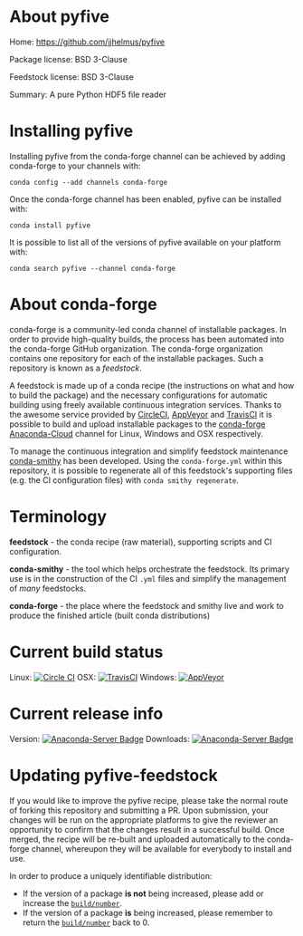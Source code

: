 About pyfive
============

Home: https://github.com/jjhelmus/pyfive

Package license: BSD 3-Clause

Feedstock license: BSD 3-Clause

Summary: A pure Python HDF5 file reader



Installing pyfive
=================

Installing pyfive from the conda-forge channel can be achieved by adding conda-forge to your channels with:

```
conda config --add channels conda-forge
```

Once the conda-forge channel has been enabled, pyfive can be installed with:

```
conda install pyfive
```

It is possible to list all of the versions of pyfive available on your platform with:

```
conda search pyfive --channel conda-forge
```


About conda-forge
=================

conda-forge is a community-led conda channel of installable packages.
In order to provide high-quality builds, the process has been automated into the
conda-forge GitHub organization. The conda-forge organization contains one repository
for each of the installable packages. Such a repository is known as a *feedstock*.

A feedstock is made up of a conda recipe (the instructions on what and how to build
the package) and the necessary configurations for automatic building using freely
available continuous integration services. Thanks to the awesome service provided by
[CircleCI](https://circleci.com/), [AppVeyor](http://www.appveyor.com/)
and [TravisCI](https://travis-ci.org/) it is possible to build and upload installable
packages to the [conda-forge](https://anaconda.org/conda-forge)
[Anaconda-Cloud](http://docs.anaconda.org/) channel for Linux, Windows and OSX respectively.

To manage the continuous integration and simplify feedstock maintenance
[conda-smithy](http://github.com/conda-forge/conda-smithy) has been developed.
Using the ``conda-forge.yml`` within this repository, it is possible to regenerate all of
this feedstock's supporting files (e.g. the CI configuration files) with ``conda smithy regenerate``.


Terminology
===========

**feedstock** - the conda recipe (raw material), supporting scripts and CI configuration.

**conda-smithy** - the tool which helps orchestrate the feedstock.
                   Its primary use is in the construction of the CI ``.yml`` files
                   and simplify the management of *many* feedstocks.

**conda-forge** - the place where the feedstock and smithy live and work to
                  produce the finished article (built conda distributions)

Current build status
====================

Linux: [![Circle CI](https://circleci.com/gh/conda-forge/pyfive-feedstock.svg?style=svg)](https://circleci.com/gh/conda-forge/pyfive-feedstock)
OSX: [![TravisCI](https://travis-ci.org/conda-forge/pyfive-feedstock.svg?branch=master)](https://travis-ci.org/conda-forge/pyfive-feedstock)
Windows: [![AppVeyor](https://ci.appveyor.com/api/projects/status/github/conda-forge/pyfive-feedstock?svg=True)](https://ci.appveyor.com/project/conda-forge/pyfive-feedstock/branch/master)

Current release info
====================
Version: [![Anaconda-Server Badge](https://anaconda.org/conda-forge/pyfive/badges/version.svg)](https://anaconda.org/conda-forge/pyfive)
Downloads: [![Anaconda-Server Badge](https://anaconda.org/conda-forge/pyfive/badges/downloads.svg)](https://anaconda.org/conda-forge/pyfive)


Updating pyfive-feedstock
=========================

If you would like to improve the pyfive recipe, please take the normal
route of forking this repository and submitting a PR. Upon submission, your changes will
be run on the appropriate platforms to give the reviewer an opportunity to confirm that the
changes result in a successful build. Once merged, the recipe will be re-built and uploaded
automatically to the conda-forge channel, whereupon they will be available for everybody to
install and use.

In order to produce a uniquely identifiable distribution:
 * If the version of a package **is not** being increased, please add or increase
   the [``build/number``](http://conda.pydata.org/docs/building/meta-yaml.html#build-number-and-string).
 * If the version of a package **is** being increased, please remember to return
   the [``build/number``](http://conda.pydata.org/docs/building/meta-yaml.html#build-number-and-string)
   back to 0.
